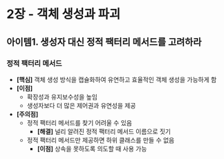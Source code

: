 # 2장 - 객체 생성과 파괴

## 아이템1. 생성자 대신 정적 팩터리 메서드를 고려하라
### 정적 팩터리 메서드
  - **[핵심]** 객체 생성 방식을 캡슐화하여 유연하고 효율적인 객체 생성을 가능하게 함
  - **[이점]**
    - 확장성과 유지보수성을 높임
    - 생성자보다 더 많은 제어권과 유연성을 제공
  - **[주의점]**
    - 정적 팩터리 메서드를 찾기 어려울 수 있음
      - **[해결]** 널리 알려진 정적 팩터리 메서드 이름으로 짓기
    - 정적 팩터리 메서드만 제공하면 하위 클래스를 만들 수 없음
      - **[이점]** 상속을 못하도록 의도할 때 사용 가능